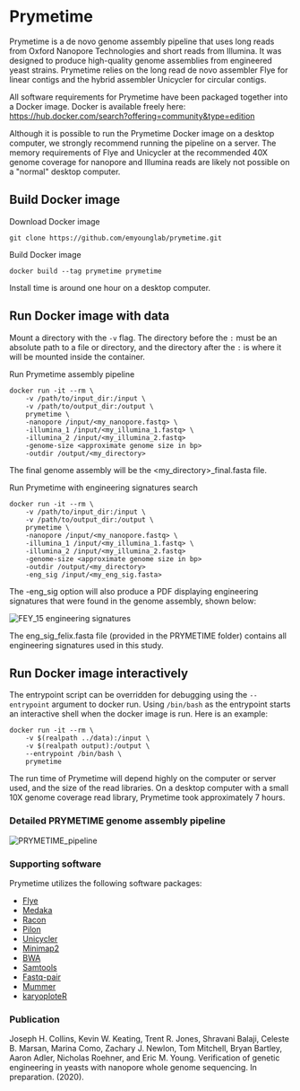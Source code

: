# Prymetime

Prymetime is a de novo genome assembly pipeline that uses long reads from Oxford Nanopore Technologies and short reads from Illumina. It was designed to produce high-quality genome assemblies from engineered yeast strains. Prymetime relies on the long read de novo assembler Flye for linear contigs and the hybrid assembler Unicycler for circular contigs.

All software requirements for Prymetime have been packaged together into a Docker image. Docker is available freely here: https://hub.docker.com/search?offering=community&type=edition

Although it is possible to run the Prymetime Docker image on a desktop computer, we strongly recommend running the pipeline on a server. The memory requirements of Flye and Unicycler at the recommended 40X genome coverage for nanopore and Illumina reads are likely not possible on a "normal" desktop computer.

## Build Docker image

Download Docker image
```shell
git clone https://github.com/emyounglab/prymetime.git
```
Build Docker image
```shell
docker build --tag prymetime prymetime
```

Install time is around one hour on a desktop computer.

## Run Docker image with data

Mount a directory with the `-v` flag. The directory before the `:`
must be an absolute path to a file or directory, and the directory
after the `:` is where it will be mounted inside the container.

Run Prymetime assembly pipeline
```shell
docker run -it --rm \
    -v /path/to/input_dir:/input \
    -v /path/to/output_dir:/output \
    prymetime \
    -nanopore /input/<my_nanopore.fastq> \
    -illumina_1 /input/<my_illumina_1.fastq> \
    -illumina_2 /input/<my_illumina_2.fastq>
    -genome-size <approximate genome size in bp>
    -outdir /output/<my_directory>
```
The final genome assembly will be the <my_directory>_final.fasta file.

Run Prymetime with engineering signatures search
```shell
docker run -it --rm \
    -v /path/to/input_dir:/input \
    -v /path/to/output_dir:/output \
    prymetime \
    -nanopore /input/<my_nanopore.fastq> \
    -illumina_1 /input/<my_illumina_1.fastq> \
    -illumina_2 /input/<my_illumina_2.fastq>
    -genome-size <approximate genome size in bp>
    -outdir /output/<my_directory>
    -eng_sig /input/<my_eng_sig.fasta>
```

The -eng_sig option will also produce a PDF displaying engineering signatures that were found in the genome assembly, shown below:

![FEY_15 engineering signatures](https://github.com/emyounglab/prymetime/blob/master/docs/eng_sig_figure_FEY_15.jpg)

The eng_sig_felix.fasta file (provided in the PRYMETIME folder) contains all engineering signatures used in this study.

## Run Docker image interactively

The entrypoint script can be overridden for debugging using the
`--entrypoint` argument to docker run. Using `/bin/bash` as the
entrypoint starts an interactive shell when the docker image is
run. Here is an example:

```shell
docker run -it --rm \
    -v $(realpath ../data):/input \
    -v $(realpath output):/output \
    --entrypoint /bin/bash \
    prymetime
```

The run time of Prymetime will depend highly on the computer or server used, and the size of the read libraries. On a desktop computer with a small 10X genome coverage read library, Prymetime took approximately 7 hours.

### Detailed PRYMETIME genome assembly pipeline

![PRYMETIME_pipeline](https://github.com/emyounglab/prymetime/blob/master/docs/PRYMETIME_pipeline_description.png)

### Supporting software
Prymetime utilizes the following software packages:
* [Flye](https://github.com/fenderglass/Flye)
* [Medaka](https://github.com/nanoporetech/medaka)
* [Racon](https://github.com/lbcb-sci/racon)
* [Pilon](https://github.com/broadinstitute/pilon)
* [Unicycler](https://github.com/rrwick/Unicycler)
* [Minimap2](https://github.com/lh3/minimap2)
* [BWA](https://github.com/lh3/bwa)
* [Samtools](https://github.com/samtools/samtools)
* [Fastq-pair](https://github.com/linsalrob/fastq-pair)
* [Mummer](https://github.com/mummer4/mummer)
* [karyoploteR](https://https://github.com/bernatgel/karyoploteR)

### Publication

Joseph H. Collins, Kevin W. Keating, Trent R. Jones, Shravani Balaji, Celeste B. Marsan, Marina Como, Zachary J. Newlon, Tom Mitchell, Bryan Bartley, Aaron Adler, Nicholas Roehner, and Eric M. Young. Verification of genetic engineering in yeasts with nanopore whole genome sequencing. In preparation. (2020).
